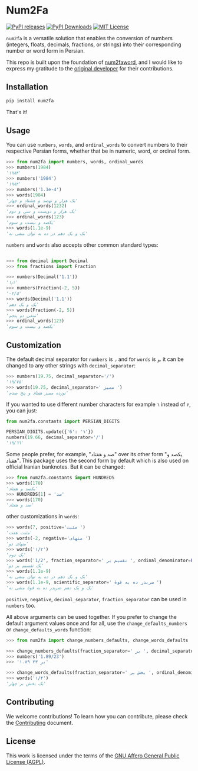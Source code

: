 # Num2Fa

[![PyPI releases](https://img.shields.io/pypi/v/num2fa?logo=python&logoColor=white)](https://pypi.python.org/pypi/num2fa)
[![PyPI Downloads](https://static.pepy.tech/badge/num2fa)](https://pepy.tech/projects/num2fa)
[![MIT License](https://img.shields.io/github/license/codewithemad/num2fa.svg?style=flat-square)](https://opensource.org/license/agpl-v3/)

`num2fa` is a versatile solution that enables the conversion of numbers (integers, floats, decimals, fractions, or strings) into their corresponding number or word form in Persian.

This repo is built upon the foundation of [num2faword](https://github.com/5j9/num2fawords), and I would like to express my gratitude to the [original developer](https://github.com/5j9) for their contributions.

## Installation

```bash
pip install num2fa
```

That's it!

## Usage

You can use `numbers`, `words`, and `ordinal_words` to convert numbers to their respective Persian forms, whether that be in numeric, word, or ordinal form.

```python
>>> from num2fa import numbers, words, ordinal_words
>>> numbers(1984)
'۱۹۸۴'
>>> numbers('1984')
'۱۹۸۴'
>>> numbers('1.1e-4')
>>> words(1984)
'یک هزار و نهصد و هشتاد و چهار'
>>> ordinal_words(1232)
'یک هزار و دویست و سی و دوم'
>>> ordinal_words(123)
'یکصد و بیست و سوم'
>>> words(1.1e-9)
'یک و یک دهم در ده به توان منفی نه'
```

`numbers` and `words` also accepts other common standard types:

```python

>>> from decimal import Decimal
>>> from fractions import Fraction

>>> numbers(Decimal('1.1'))
'۱٫۱'
>>> numbers(Fraction(-2, 5))
'-۲/۵'
>>> words(Decimal('1.1'))
'یک و یک دهم'
>>> words(Fraction(-2, 5))
'منفی دو پنجم'
>>> ordinal_words(123)
'یکصد و بیست و سوم'
```

## Customization

The default decimal separator for `numbers` is `٫` and for `words` is `و`. it can be changed to any other strings with `decimal_separator`:

```python
>>> numbers(19.75, decimal_separator='/')
'۱۹/۷۵'
>>> words(19.75, decimal_separator=' ممیز ')
'نوزده ممیز هفتاد و پنج صدم'
```

If you wanted to use different number characters for example `٦` instead of `۶`, you can just:

```python
from num2fa.constants import PERSIAN_DIGITS

PERSIAN_DIGITS.update({'6': '٦'})
numbers(19.66, decimal_separator='/')
'۱۹/٦٦'
```

Some people prefer, for example, "صد و هفتاد" over its other form "یکصد و هفتاد". This package uses the second form by default which is also used on official Iranian banknotes. But it can be changed:

```python
>>> from num2fa.constants import HUNDREDS
>>> words(170)
'یکصد و هفتاد'
>>> HUNDREDS[1] = 'صد'
>>> words(170)
'صد و هفتاد'
```

other customizations in `words`:

```python
>>> words(7, positive='مثبت ')
'مثبت هفت'
>>> words(-2, negative='منهای ')
'منهای دو'
>>> words('۱/۲')
'یک دوم'
>>> words('1/2', fraction_separator=' تقسیم بر ', ordinal_denominator=False)
'یک تقسیم بر دو'
>>> words(1.1e-9)
'یک و یک دهم در ده به توان منفی نه'
>>> words(1.1e-9, scientific_separator=' ضربدر ده به قوهٔ ')
'یک و یک دهم ضربدر ده به قوهٔ منفی نه'
```

`positive`, `negative`, `decimal_separator`, `fraction_separator` can be used in `numbers` too.

All above arguments can be used together. If you prefer to change the default argument values once and for all, use the `change_defaults_numbers` or `change_defaults_words` function:

```python
>>> from num2fa import change_numbers_defaults, change_words_defaults

>>> change_numbers_defaults(fraction_separator=' بر ', decimal_separator='.')
>>> numbers('1.89/23')
>>> '۱.۸۹ بر ۲۳'

>>> change_words_defaults(fraction_separator=' بخش بر ', ordinal_denominator=False)
>>> words('۱/۴')
'یک بخش بر چهار'
```

## Contributing

We welcome contributions! To learn how you can contribute, please check the [Contributing](https://github.com/codewithemad/num2fa/blob/master/docs/Contributing.md) document.

## License

This work is licensed under the terms of the [GNU Affero General Public License (AGPL)](https://github.com/codewithemad/num2fa/blob/master/LICENSE.txt).
